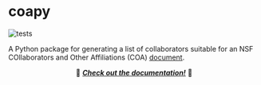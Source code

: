 # coapy

![tests](https://github.com/quantum-accelerators/quacc/actions/workflows/tests.yaml/badge.svg)

A Python package for generating a list of collaborators suitable for an NSF COllaborators and Other Affiliations (COA) [document](https://www.nsf.gov/bfa/dias/policy/coa/coa_template.xlsx).

<p align="center">
  📖 <a href="https://quantum-accelerators.github.io/coapy/"><b><i>Check out the documentation!</i></b></a> 📖
</p>
